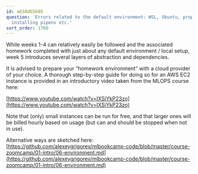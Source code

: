 ```yaml
---
id: a638d65685
question: 'Errors related to the default environment: WSL, Ubuntu, proper Python version,
  installing pipenv etc.'
sort_order: 1760
---
```


While weeks 1-4 can relatively easily be followed and the associated homework completed with just about any default environment / local setup, week 5 introduces several layers of abstraction and dependencies.

It is advised to prepare your “homework environment” with a cloud provider of your choice. A thorough step-by-step guide for doing so for an AWS EC2 instance is provided in an introductory video taken from the MLOPS course here:

[https://www.youtube.com/watch?v=IXSiYkP23zo](https://www.youtube.com/watch?v=IXSiYkP23zo)

Note that (only) small  instances can be run for free, and that larger ones will be billed hourly based on usage (but can and should be stopped when not in use).

Alternative ways are sketched here:[https://github.com/alexeygrigorev/mlbookcamp-code/blob/master/course-zoomcamp/01-intro/06-environment.md](https://github.com/alexeygrigorev/mlbookcamp-code/blob/master/course-zoomcamp/01-intro/06-environment.md)

